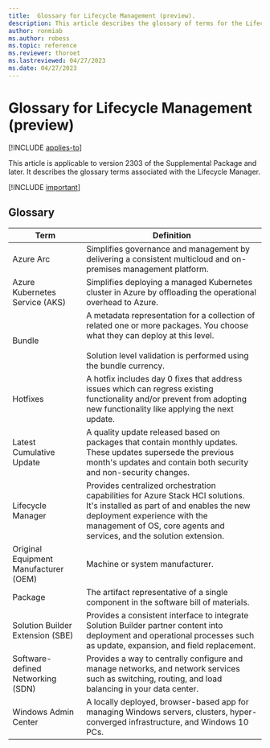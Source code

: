 ```yaml
---
title:  Glossary for Lifecycle Management (preview).
description: This article describes the glossary of terms for the Lifecycle Manager.
author: ronmiab
ms.author: robess
ms.topic: reference
ms.reviewer: thoroet
ms.lastreviewed: 04/27/2023
ms.date: 04/27/2023
---
```


# Glossary for Lifecycle Management (preview)

[!INCLUDE [applies-to](../../includes/hci-applies-to-supplemental-package.md)]

This article is applicable to version 2303 of the Supplemental Package and later. It describes the glossary terms associated with the Lifecycle Manager.

[!INCLUDE [important](../../includes/hci-preview.md)]

## Glossary

| Term        | Definition            |
|-------------|-----------------------|
| Azure Arc   | Simplifies governance and management by delivering a consistent multicloud and on-premises management platform.  |
| Azure Kubernetes Service (AKS) | Simplifies deploying a managed Kubernetes cluster in Azure by offloading the operational overhead to Azure. |
| Bundle   | A metadata representation for a collection of related one or more packages. You choose what they can deploy at this level.  <br/><br/> Solution level validation is performed using the bundle currency. |
| Hotfixes    | A hotfix includes day 0 fixes that address issues which can regress existing functionality and/or prevent from adopting new functionality like applying the next update.  |
| Latest Cumulative Update  | A quality update released based on packages that contain monthly updates. These  updates supersede the previous month's updates and contain both security and non-security changes.  |
| Lifecycle Manager   | Provides centralized orchestration capabilities for Azure Stack HCI solutions. It's installed as part of and enables the new deployment experience with the management of OS, core agents and services, and the solution extension. |
| Original Equipment Manufacturer (OEM) | Machine or system manufacturer.  |
| Package    | The artifact representative of a single component in the software bill of materials.  |
| Solution Builder Extension (SBE) | Provides a consistent interface to integrate Solution Builder partner content into deployment and operational processes such as update, expansion, and field replacement.  |
| Software-defined Networking (SDN) | Provides a way to centrally configure and manage networks, and network services such as switching, routing, and load balancing in your data center.  |
| Windows Admin Center   | A locally deployed, browser-based app for managing Windows servers, clusters, hyper-converged infrastructure, and Windows 10 PCs.  |
